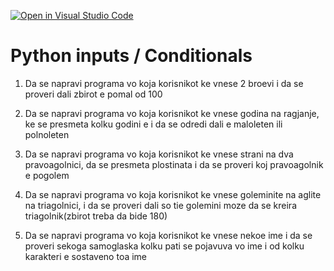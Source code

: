 [![Open in Visual Studio Code](https://classroom.github.com/assets/open-in-vscode-c66648af7eb3fe8bc4f294546bfd86ef473780cde1dea487d3c4ff354943c9ae.svg)](https://classroom.github.com/online_ide?assignment_repo_id=9179526&assignment_repo_type=AssignmentRepo)
# Python inputs / Conditionals

1. Da se napravi programa vo koja korisnikot ke vnese 2 broevi i da se proveri dali zbirot e pomal od 100<br>

2. Da se napravi programa vo koja korisnikot ke vnese godina na ragjanje, ke se presmeta kolku godini e i da se odredi dali e maloleten ili polnoleten<br>

3. Da se napravi programa vo koja korisnikot ke vnese strani na dva pravoagolnici, da se presmeta plostinata i da se proveri  koj pravoagolnik e pogolem<br>

4. Da se napravi programa vo koja korisnikot ke vnese goleminite na aglite na triagolnici, i da se proveri dali so tie golemini moze da se kreira triagolnik(zbirot treba da bide 180)<br>

5. Da se napravi programa vo koja korisnikot ke vnese nekoe ime i da se proveri sekoga samoglaska kolku pati se pojavuva vo ime i od kolku karakteri e sostaveno toa ime
